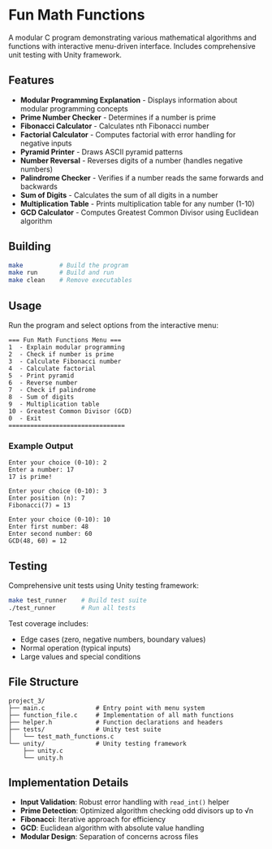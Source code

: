 # Fun Math Functions

A modular C program demonstrating various mathematical algorithms and functions with interactive menu-driven interface. Includes comprehensive unit testing with Unity framework.

## Features

- **Modular Programming Explanation** - Displays information about modular programming concepts
- **Prime Number Checker** - Determines if a number is prime
- **Fibonacci Calculator** - Calculates nth Fibonacci number
- **Factorial Calculator** - Computes factorial with error handling for negative inputs
- **Pyramid Printer** - Draws ASCII pyramid patterns
- **Number Reversal** - Reverses digits of a number (handles negative numbers)
- **Palindrome Checker** - Verifies if a number reads the same forwards and backwards
- **Sum of Digits** - Calculates the sum of all digits in a number
- **Multiplication Table** - Prints multiplication table for any number (1-10)
- **GCD Calculator** - Computes Greatest Common Divisor using Euclidean algorithm

## Building

```bash
make          # Build the program
make run      # Build and run
make clean    # Remove executables
```

## Usage

Run the program and select options from the interactive menu:

```
=== Fun Math Functions Menu ===
1  - Explain modular programming
2  - Check if number is prime
3  - Calculate Fibonacci number
4  - Calculate factorial
5  - Print pyramid
6  - Reverse number
7  - Check if palindrome
8  - Sum of digits
9  - Multiplication table
10 - Greatest Common Divisor (GCD)
0  - Exit
================================
```

### Example Output

```
Enter your choice (0-10): 2
Enter a number: 17
17 is prime!

Enter your choice (0-10): 3
Enter position (n): 7
Fibonacci(7) = 13

Enter your choice (0-10): 10
Enter first number: 48
Enter second number: 60
GCD(48, 60) = 12
```

## Testing

Comprehensive unit tests using Unity testing framework:

```bash
make test_runner    # Build test suite
./test_runner       # Run all tests
```

Test coverage includes:
- Edge cases (zero, negative numbers, boundary values)
- Normal operation (typical inputs)
- Large values and special conditions

## File Structure

```
project_3/
├── main.c              # Entry point with menu system
├── function_file.c     # Implementation of all math functions
├── helper.h            # Function declarations and headers
├── tests/              # Unity test suite
│   └── test_math_functions.c
└── unity/              # Unity testing framework
    ├── unity.c
    └── unity.h
```

## Implementation Details

- **Input Validation**: Robust error handling with `read_int()` helper
- **Prime Detection**: Optimized algorithm checking odd divisors up to √n
- **Fibonacci**: Iterative approach for efficiency
- **GCD**: Euclidean algorithm with absolute value handling
- **Modular Design**: Separation of concerns across files
